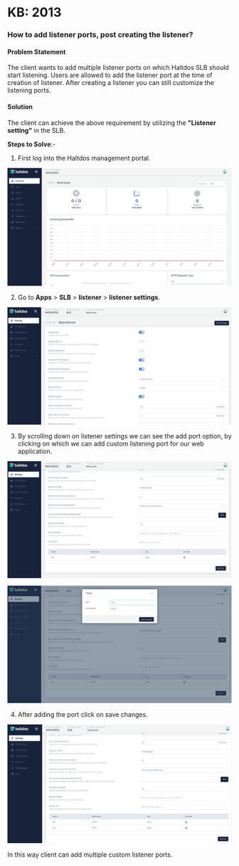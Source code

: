 # KB: 2013

### **How to add listener ports, post creating the listener?**

#### **Problem Statement**

The client wants to add multiple listener ports on which Haltdos SLB should start listening. Users are allowed to add the listener port at the time of creation of listener. After creating a listener you can still customize the listening ports.

#### **Solution**

The client can achieve the above requirement by utilizing the **"Listener setting"** in the SLB.

**Steps to Solve**:-

1. First log into the Haltdos management portal.

![](/img/adc/kb/v2/overview_kb_2013_1.png)

2. Go to **Apps** > **SLB** > **listener** > **listener settings**.

![](/img/adc/kb/v2/settings_kb_2013_2.png)

3. By scrolling down on listener settings we can see the add port option, by clicking on which we can add custom listening port for our web application.

![](/img/adc/kb/v2/settings_kb_2013_3.png)

![](/img/adc/kb/v2/settings_kb_2013_4.png)

4. After adding the port click on save changes.

![](/img/adc/kb/v2/settings_kb_2013_5.png)

In this way client can add multiple custom listener ports.